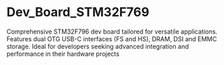 # Dev_Board_STM32F769
Comprehensive STM32F796 dev board tailored for versatile applications. Features dual OTG USB-C interfaces (FS and HS), DRAM, DSI and EMMC storage. Ideal for developers seeking advanced integration and performance in their hardware projects
